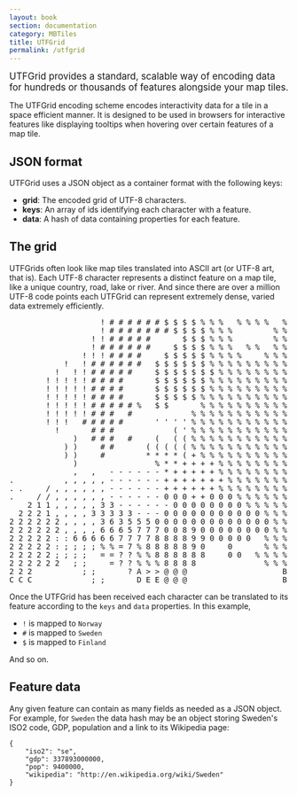 ```yaml
---
layout: book
section: documentation
category: MBTiles
title: UTFGrid
permalink: /utfgrid
---
```

<p><big>UTFGrid provides a standard, scalable way of encoding data for hundreds or thousands of features alongside your map tiles.</big></p>

The UTFGrid encoding scheme encodes interactivity data for a tile in a space efficient manner. It is designed to be used in browsers for interactive features like displaying tooltips when hovering over certain features of a map tile.

## JSON format
UTFGrid uses a JSON object as a container format with the following keys:

<ul class='checklist'>
<li><b>grid</b>: The encoded grid of UTF-8 characters.</li>
<li><b>keys</b>: An array of ids identifying each character with a feature.</li>
<li><b>data</b>: A hash of data containing properties for each feature.</li>
</ul>

## The grid
UTFGrids often look like map tiles translated into ASCII art (or UTF-8 art, that is). Each UTF-8 character represents a distinct feature on a map tile, like a unique country, road, lake or river. And since there are over a million UTF-8 code points each UTFGrid can represent extremely dense, varied data extremely efficiently.

<pre style='line-height:15px; letter-spacing:8px;'>
          !######$$$$%%% %%%% % 
          !#######$$$$%%%    %%%
         !!#####   $$$%%%    %%%
         !######  $$$$%%% %% %%%
        !!!####  $$$$$%%%%  %%%%
      ! !###### $$$$$$%%%%%%%%%%
     ! !!#####  $$$$$$$%%%%%%%%%
    !!!!!####   $$$$$$%%%%%%%%%%
    !!!!!####   $$$$$$%%%%%%%%%%
    !!!!!####   $$$$$%%%%%%%%%%%
    !!!!!#####% $$   %%%%%%%%%%%
    !!!!!### #      %%%%%%%%%%%%
    !!! #####   ''''%%%%%%%%%%%%
     !   ###      ('%%%%%%%%%%%%
       ) ### #  ( ((%%%%%%%%%%%%
      ))  ##   (((((%%%%%%%%%%%%
      ))  #    ****(+%%%%%%%%%%%
       )        %**++++%%%%%%%%%
       , , ------*+++++%%%%%%%%%
.     ,,,,,------+++++++%%%%%%%%
..  /,,,,,,------++++++%%%%%%%%%
.  //,,,,,,------000++000%%%%%%%
  211,,,,,33------00000000%%%%%%
 2221,,,,33333---00000000000%%%%
222222,,,,3635550000000000000%%%
222222,,,,6665777008900000000%%%
22222::66666777788889900000 %%%%
22222:;;;;%%=7%8888890  0   %%%%
22222;;;; ==??%%888888  00 %%%%%
222222 ;;  =??%%%8888       %%%%
222     ;;   ?A>>@@@          B%
CCC      ;;   DEE@@@          BB
</pre>

Once the UTFGrid has been received each character can be translated to its feature according to the `keys` and `data` properties. In this example,

- `!` is mapped to `Norway`
- `#` is mapped to `Sweden`
- `$` is mapped to `Finland`

And so on.

## Feature data

Any given feature can contain as many fields as needed as a JSON object. For example, for `Sweden` the data hash may be an object storing Sweden's ISO2 code, GDP, population and a link to its Wikipedia page:

    {
        "iso2": "se",
        "gdp": 337893000000,
        "pop": 9400000,
        "wikipedia": "http://en.wikipedia.org/wiki/Sweden"
    }
